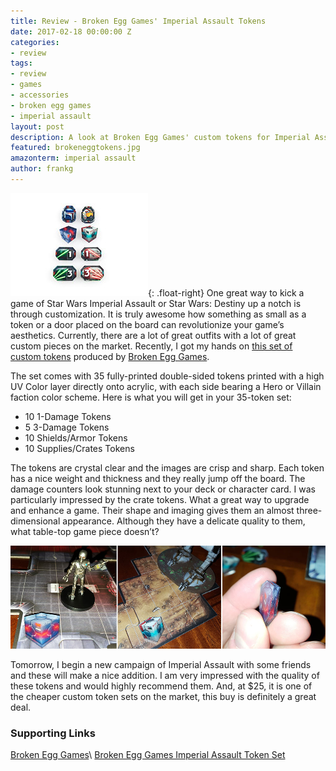 ```yaml
---
title: Review - Broken Egg Games' Imperial Assault Tokens
date: 2017-02-18 00:00:00 Z
categories:
- review
tags:
- review
- games
- accessories
- broken egg games
- imperial assault
layout: post
description: A look at Broken Egg Games' custom tokens for Imperial Assault.
featured: brokeneggtokens.jpg
amazonterm: imperial assault
author: frankg
---
```


![Imperial Assault Tokens](/images/featured/brokeneggtokens.jpg){: .float-right}
One great way to kick a game of Star Wars Imperial Assault or Star Wars: Destiny up a notch is through customization. It is truly awesome how something as small as a token or a door placed on the board can revolutionize your game’s aesthetics. Currently, there are a lot of great outfits with a lot of great custom pieces on the market. Recently, I got my hands on [this set of custom tokens](http://www.brokenegggames.com/destiny-token-sets.html) produced by [Broken Egg Games](https://www.brokenegggames.com/).

The set comes with 35 fully-printed double-sided tokens printed with a high UV Color layer directly onto acrylic, with each side bearing a Hero or Villain faction color scheme. Here is what you will get in your 35-token set:

* 10 1-Damage Tokens
* 5 3-Damage Tokens
* 10 Shields/Armor Tokens
* 10 Supplies/Crates Tokens

The tokens are crystal clear and the images are crisp and sharp. Each token has a nice weight and thickness and they really jump off the board. The damage counters look stunning next to your deck or character card. I was particularly impressed by the crate tokens. What a great way to upgrade and enhance a game. Their shape and imaging gives them an almost three-dimensional appearance. Although they have a delicate quality to them, what table-top game piece doesn’t?

![Broken Egg Tokens](/images/imperialassault/brokeneggtokens.jpg)

Tomorrow, I begin a new campaign of Imperial Assault with some friends and these will make a nice addition. I am very impressed with the quality of these tokens and would highly recommend them. And, at $25, it is one of the cheaper custom token sets on the market, this buy is definitely a great deal.

<h3>Supporting Links</h3>

[Broken Egg Games](https://www.brokenegggames.com/)\\
[Broken Egg Games Imperial Assault Token Set](http://www.brokenegggames.com/destiny-token-sets.html)
